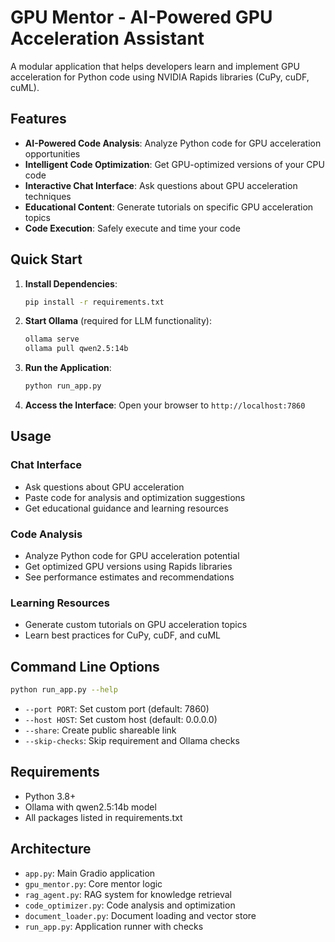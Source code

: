 # GPU Mentor - AI-Powered GPU Acceleration Assistant

A modular application that helps developers learn and implement GPU acceleration for Python code using NVIDIA Rapids libraries (CuPy, cuDF, cuML).

## Features

- **AI-Powered Code Analysis**: Analyze Python code for GPU acceleration opportunities
- **Intelligent Code Optimization**: Get GPU-optimized versions of your CPU code
- **Interactive Chat Interface**: Ask questions about GPU acceleration techniques
- **Educational Content**: Generate tutorials on specific GPU acceleration topics
- **Code Execution**: Safely execute and time your code

## Quick Start

1. **Install Dependencies**:
   ```bash
   pip install -r requirements.txt
   ```

2. **Start Ollama** (required for LLM functionality):
   ```bash
   ollama serve
   ollama pull qwen2.5:14b
   ```

3. **Run the Application**:
   ```bash
   python run_app.py
   ```

4. **Access the Interface**:
   Open your browser to `http://localhost:7860`

## Usage

### Chat Interface
- Ask questions about GPU acceleration
- Paste code for analysis and optimization suggestions
- Get educational guidance and learning resources

### Code Analysis
- Analyze Python code for GPU acceleration potential
- Get optimized GPU versions using Rapids libraries
- See performance estimates and recommendations

### Learning Resources
- Generate custom tutorials on GPU acceleration topics
- Learn best practices for CuPy, cuDF, and cuML

## Command Line Options

```bash
python run_app.py --help
```

- `--port PORT`: Set custom port (default: 7860)
- `--host HOST`: Set custom host (default: 0.0.0.0)
- `--share`: Create public shareable link
- `--skip-checks`: Skip requirement and Ollama checks

## Requirements

- Python 3.8+
- Ollama with qwen2.5:14b model
- All packages listed in requirements.txt

## Architecture

- `app.py`: Main Gradio application
- `gpu_mentor.py`: Core mentor logic
- `rag_agent.py`: RAG system for knowledge retrieval
- `code_optimizer.py`: Code analysis and optimization
- `document_loader.py`: Document loading and vector store
- `run_app.py`: Application runner with checks

